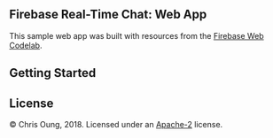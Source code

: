 ## Firebase Real-Time Chat: Web App

This sample web app was built with resources from the [Firebase Web Codelab](https://codelabs.developers.google.com/codelabs/firebase-web/). 

## Getting Started


## License 

© Chris Oung, 2018. Licensed under an [Apache-2](https://github.com/chrisoung/firebase-web/blob/master/LICENSE) license.

